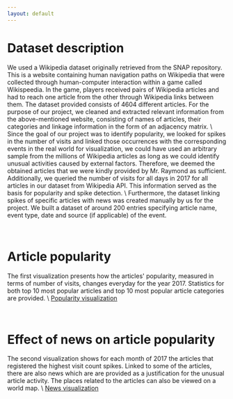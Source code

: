 ```yaml
---
layout: default
---
```


# Dataset description
We used a Wikipedia dataset originally retrieved from the SNAP repository. This is a website containing human navigation paths on Wikipedia that were collected through human-computer interaction within a game called Wikispeedia. In the game, players received pairs of Wikipedia articles and had to reach one article from the other through Wikipedia links between them.  The dataset provided consists of 4604 different articles.  For the purpose of our project, we cleaned and extracted relevant information from the above-mentioned website, consisting of names of articles, their categories and linkage information in the form of an adjacency matrix. \\
Since the goal of our project was to identify popularity, we looked for spikes in the number of visits and linked those occurrences with the corresponding events in the real world for visualization, we could have used an arbitrary sample from the millions of Wikipedia articles as long as we could identify unusual activities caused by external factors. Therefore, we deemed the obtained articles that we were kindly provided by Mr. Raymond as sufficient.
Additionally, we queried the number of visits for all days in 2017 for all articles in our dataset from Wikipedia API. This information served as the basis for popularity and spike detection. \\
Furthermore, the dataset linking spikes of specific articles with news was created manually by us for the project. We built a dataset of around 200 entries specifying article name, event type, date and source (if applicable) of the event.

<br>

# Article popularity
The first visualization presents how the articles' popularity, measured in terms of number of visits, changes everyday for the year 2017. Statistics for both top 10 most popular articles and top 10 most popular article categories are provided. \\
[Popularity visualization](./popularity.html)

<br>

# Effect of news on article popularity
The second visualization shows for each month of 2017 the articles that registered the highest visit count spikes. Linked to some of the articles, there are also news which are are provided as a justification for the unusual article activity. The places related to the articles can also be viewed on a world map. \\
[News visualization](./news.html)

